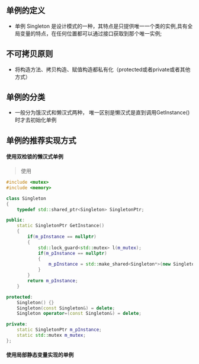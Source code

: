 ## 单例的定义
- 单例 Singleton 是设计模式的一种，其特点是只提供唯一一个类的实例,具有全局变量的特点，在任何位置都可以通过接口获取到那个唯一实例;
## 不可拷贝原则
- 将构造方法、拷贝构造、赋值构造都私有化（protected或者private或者其他方式）
## 单例的分类
- 一般分为饿汉式和懒汉式两种， 唯一区别是懒汉式是直到调用GetInstance()时才去初始化单例
## 单例的推荐实现方式
#### 使用双检锁的懒汉式单例
> 使用
```c++
#include <mutex>
#include <memory>

class Singleton
{
    typedef std::shared_ptr<Singleton> SingletonPtr;

public:
    static SingletonPtr GetInstance()
    {
        if(m_pInstance == nullptr)
        {
            std::lock_guard<std::mutex> l(m_mutex);
            if(m_pInstance == nullptr)
            {
                m_pInstance = std::make_shared<Singleton*>(new Singleton);
            }
        }
        return m_pInstance;
    }

protected:
    Singleton() {}
    Singleton(const Singleton&) = delete;
    Singleton operator=(const Singleton&) = delete;

private:
    static SingletonPtr m_pInstance;
    static std::mutex m_mutex;
};
```
#### 使用局部静态变量实现的单例

